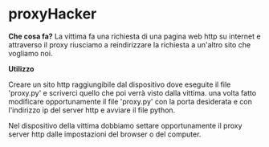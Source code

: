 # proxyHacker

<b>Che cosa fa?</b>
La vittima fa una richiesta di una pagina web http su internet e attraverso il proxy riusciamo a reindirizzare la richiesta a un'altro sito che vogliamo noi.



<b>Utilizzo</b>

Creare un sito http raggiungibile dal dispositivo dove eseguite il file 'proxy.py' e scriverci quello che poi verrà visto dalla vittima. una volta fatto modificare opportunamente il file 'proxy.py' con la porta desiderata e con l'indirizzo ip del server http e avviare il file python.

Nel dispositivo della vittima dobbiamo settare opportunamente il proxy server http dalle impostazioni del browser o del computer.
